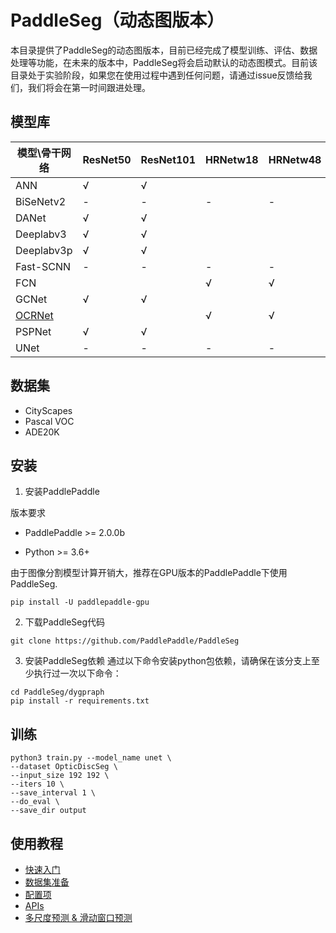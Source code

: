 # PaddleSeg（动态图版本）

本目录提供了PaddleSeg的动态图版本，目前已经完成了模型训练、评估、数据处理等功能，在未来的版本中，PaddleSeg将会启动默认的动态图模式。目前该目录处于实验阶段，如果您在使用过程中遇到任何问题，请通过issue反馈给我们，我们将会在第一时间跟进处理。

## 模型库

|模型\骨干网络|ResNet50|ResNet101|HRNetw18|HRNetw48|
|-|-|-|-|-|
|ANN|√|√|||
|BiSeNetv2|-|-|-|-|
|DANet|√|√|||
|Deeplabv3|√|√|||
|Deeplabv3p|√|√|||
|Fast-SCNN|-|-|-|-|
|FCN|||√|√|
|GCNet|√|√|||
|[OCRNet](https://github.com/nepeplwu/PaddleSeg/blob/develop/dygraph/configs/ocrnet/)|||√|√|
|PSPNet|√|√|||
|UNet|-|-|-|-|

## 数据集

* CityScapes
* Pascal VOC
* ADE20K

## 安装

1. 安装PaddlePaddle

版本要求

* PaddlePaddle >= 2.0.0b

* Python >= 3.6+

由于图像分割模型计算开销大，推荐在GPU版本的PaddlePaddle下使用PaddleSeg.

```shell
pip install -U paddlepaddle-gpu
```

2. 下载PaddleSeg代码
```shell
git clone https://github.com/PaddlePaddle/PaddleSeg
```

3. 安装PaddleSeg依赖
通过以下命令安装python包依赖，请确保在该分支上至少执行过一次以下命令：

```
cd PaddleSeg/dygpraph
pip install -r requirements.txt
```

## 训练
```
python3 train.py --model_name unet \
--dataset OpticDiscSeg \
--input_size 192 192 \
--iters 10 \
--save_interval 1 \
--do_eval \
--save_dir output
```

## 使用教程

* [快速入门](./docs/quick_start.md)
* [数据集准备](./docs/data_prepare.md)
* [配置项](./configs/)
* [APIs](./docs/apis/)
* [多尺度预测 & 滑动窗口预测](./docs/infer.md)
